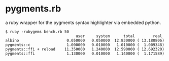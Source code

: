 # pygments.rb

a ruby wrapper for the pygments syntax highlighter via embedded python.

    $ ruby -rubygems bench.rb 50
                                   user     system      total        real
    albino                     0.050000   0.050000  12.830000 ( 13.180806)
    pygments::c                1.000000   0.010000   1.010000 (  1.009348)
    pygments::ffi + reload    11.350000   1.240000  12.590000 ( 12.692320)
    pygments::ffi              1.130000   0.010000   1.140000 (  1.171589)

